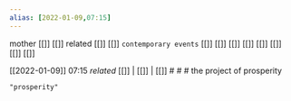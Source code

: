 ```yaml
---
alias: [2022-01-09,07:15]
---
```

 mother [[]] [[]]
 related [[]] [[]]
 `contemporary events` [[]] [[]] [[]] [[]] [[]] [[]] [[]] [[]]

[[2022-01-09]] 07:15 _related_ [[]] | [[]] | [[]] # # #
the project of prosperity
```query
"prosperity"
```